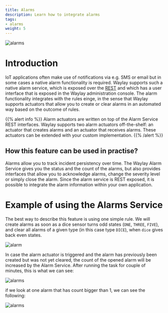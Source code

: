```yaml
---
title: Alarms
description: Learn how to integrate alarms
tags:
- alarms
weight: 5
---
```


![alarms](/features/alarms/alarm_tile.png)

# Introduction
IoT applications often make use of notifications via e.g. SMS or email but in some cases a native alarm functionality is required. Waylay supports such a native alarm service, which is exposed over the [REST](api/rest/#alarms) and which has a user interface that is exposed in the Waylay administration console. The alarm functionality integrates with the rules einge, in the sense that Waylay supports actuators that allow you to create or clear alarms in an automated way based on the outcome of rules. 

{{% alert info %}}
Alarm actuators are written on top of the Alarm Service REST interfaces. Waylay supports two alarm actuators off-the-shelf: an actuator that creates alarms and an actuator that receives alarms. These actuators can be extended with your custom implementation. 
{{% /alert %}}

## How this feature can be used in practise?
Alarms allow you to track incident persistency over time. The Waylay Alarm Service gives you the status and the count of the alarms, but also provides interfaces that allow you to acknowledge alarms, change the severity level or simply close the alarm. Since the alarm service is REST exposed, it is possible to integrate the alarm information within your own application. 

# Example of using the Alarms Service

The best way to describe this feature is using one simple rule. We will create alarms as soon as a dice sensor turns odd states (`ONE`, `THREE`, `FIVE`), and clear all alarms of a given type (in this case type `DICE`), when `dice` gives back even states.

![alarm](/features/alarms/alarms_rule.png)

In case the alarm actuator is triggered and the alarm has previously been created but was not yet cleared, the count of the opened alarm will be increased by the Alarm Service. 
After running the task for couple of minutes, this is what we can see:

![alarms](/features/alarms/alarms_table.png)

if we look at one alarm that has count bigger than 1, we can see the following:

![alarms](/features/alarms/alarm_detail.png)





